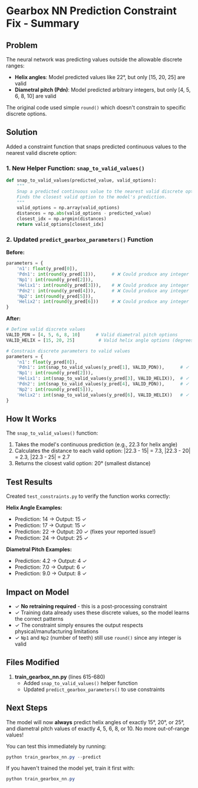 # Gearbox NN Prediction Constraint Fix - Summary

## Problem
The neural network was predicting values outside the allowable discrete ranges:
- **Helix angles**: Model predicted values like 22°, but only [15, 20, 25] are valid
- **Diametral pitch (Pdn)**: Model predicted arbitrary integers, but only [4, 5, 6, 8, 10] are valid

The original code used simple `round()` which doesn't constrain to specific discrete options.

## Solution
Added a constraint function that snaps predicted continuous values to the nearest valid discrete option:

### 1. New Helper Function: `snap_to_valid_values()`
```python
def snap_to_valid_values(predicted_value, valid_options):
    """
    Snap a predicted continuous value to the nearest valid discrete option.
    Finds the closest valid option to the model's prediction.
    """
    valid_options = np.array(valid_options)
    distances = np.abs(valid_options - predicted_value)
    closest_idx = np.argmin(distances)
    return valid_options[closest_idx]
```

### 2. Updated `predict_gearbox_parameters()` Function
**Before:**
```python
parameters = {
    'n1': float(y_pred[0]),
    'Pdn1': int(round(y_pred[1])),      # ❌ Could produce any integer
    'Np1': int(round(y_pred[2])),
    'Helix1': int(round(y_pred[3])),    # ❌ Could produce any integer
    'Pdn2': int(round(y_pred[4])),      # ❌ Could produce any integer
    'Np2': int(round(y_pred[5])),
    'Helix2': int(round(y_pred[6]))     # ❌ Could produce any integer
}
```

**After:**
```python
# Define valid discrete values
VALID_PDN = [4, 5, 6, 8, 10]      # Valid diametral pitch options
VALID_HELIX = [15, 20, 25]         # Valid helix angle options (degrees)

# Constrain discrete parameters to valid values
parameters = {
    'n1': float(y_pred[0]),
    'Pdn1': int(snap_to_valid_values(y_pred[1], VALID_PDN)),      # ✓ Constrained
    'Np1': int(round(y_pred[2])),
    'Helix1': int(snap_to_valid_values(y_pred[3], VALID_HELIX)),  # ✓ Constrained
    'Pdn2': int(snap_to_valid_values(y_pred[4], VALID_PDN)),      # ✓ Constrained
    'Np2': int(round(y_pred[5])),
    'Helix2': int(snap_to_valid_values(y_pred[6], VALID_HELIX))   # ✓ Constrained
}
```

## How It Works
The `snap_to_valid_values()` function:
1. Takes the model's continuous prediction (e.g., 22.3 for helix angle)
2. Calculates the distance to each valid option: |22.3 - 15| = 7.3, |22.3 - 20| = 2.3, |22.3 - 25| = 2.7
3. Returns the closest valid option: 20° (smallest distance)

## Test Results
Created `test_constraints.py` to verify the function works correctly:

**Helix Angle Examples:**
- Prediction: 14 → Output: 15 ✓
- Prediction: 17 → Output: 15 ✓
- Prediction: 22 → Output: 20 ✓ (fixes your reported issue!)
- Prediction: 24 → Output: 25 ✓

**Diametral Pitch Examples:**
- Prediction: 4.2 → Output: 4 ✓
- Prediction: 7.0 → Output: 6 ✓
- Prediction: 9.0 → Output: 8 ✓

## Impact on Model
- ✓ **No retraining required** - this is a post-processing constraint
- ✓ Training data already uses these discrete values, so the model learns the correct patterns
- ✓ The constraint simply ensures the output respects physical/manufacturing limitations
- ✓ `Np1` and `Np2` (number of teeth) still use `round()` since any integer is valid

## Files Modified
1. **train_gearbox_nn.py** (lines 615-680)
   - Added `snap_to_valid_values()` helper function
   - Updated `predict_gearbox_parameters()` to use constraints

## Next Steps
The model will now **always** predict helix angles of exactly 15°, 20°, or 25°, and diametral pitch values of exactly 4, 5, 6, 8, or 10. No more out-of-range values!

You can test this immediately by running:
```powershell
python train_gearbox_nn.py --predict
```

If you haven't trained the model yet, train it first with:
```powershell
python train_gearbox_nn.py
```

